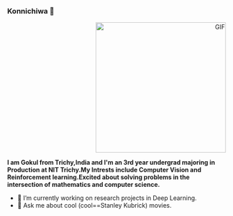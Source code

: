 ### Konnichiwa 👋

<div align="right">
<img hight="200" width="300" alt="GIF" align="center" src="https://media.tenor.com/_HwQHDixHnMAAAAM/kitten-cat.gif">
</div>

<b>I am Gokul from Trichy,India and I'm an 3rd year undergrad majoring in Production at NIT Trichy.My Intrests include Computer Vision and Reinforcement learning.Excited about solving problems in the intersection of mathematics and computer science.</b> 

- 🔭 I’m currently working on research projects in Deep Learning.
- 💬 Ask me about cool (cool==Stanley Kubrick) movies.

<!--
**g0kul6/g0kul6** is a ✨ _special_ ✨ repository because its `README.md` (this file) appears on your GitHub profile.

Here are some ideas to get you started:

🔭 I’m currently working:on research projects
🌱 I’m currently learning Reinforcement Learning
- 👯 I’m looking to collaborate on ...
- 🤔 I’m looking for help with ...
- 💬 Ask me about
- 📫 How to reach me: ...
- 😄 Pronouns: ...
- ⚡ Fun fact: ...
-->
